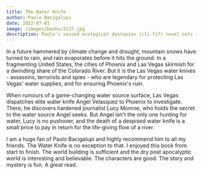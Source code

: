 ```yaml
---
title: The Water Knife
author: Paolo Bacigalupi
date: 2022-07-01
image: /images/books/3127.jpg
description: Paolo's second ecological dystopian (cli-fi?) novel sets the action in the arid American south west, where water is the most precious commodity.
---
```


In a future hammered by climate change and drought, mountain snows have turned to rain, and rain evaporates before it hits the ground. In a fragmenting United States, the cities of Phoenix and Las Vegas skirmish for a dwindling share of the Colorado River. But it is the Las Vegas water knives - assassins, terrorists and spies - who are legendary for protecting Las Vegas' water supplies, and for ensuring Phoenix's ruin.

When rumours of a game-changing water source surface, Las Vegas dispatches elite water knife Angel Velasquez to Phoenix to investigate. There, he discovers hardened journalist Lucy Monroe, who holds the secret to the water source Angel seeks. But Angel isn't the only one hunting for water, Lucy is no pushover, and the death of a despised water knife is a small price to pay in return for the life-giving flow of a river.

I am a huge fan of Paolo Bacigalupi and highly recommend him to all my friends. The Water Knife is no exception to that. I enjoyed this book from start to finish. The world building is sufficient and the dry post apocalyptic world is interesting and believable. The characters are good. The story and mystery is fun. A great read.
